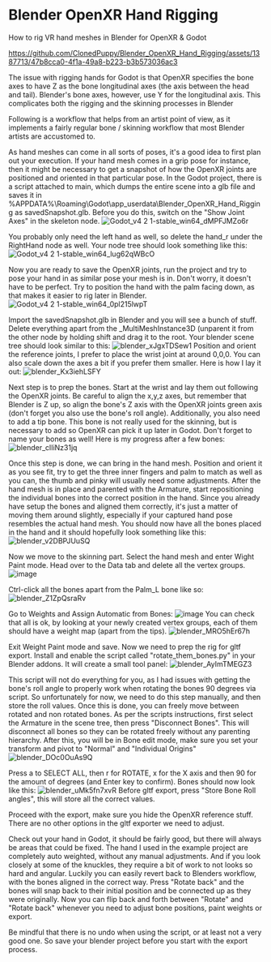 # Blender OpenXR Hand Rigging
 How to rig VR hand meshes in Blender for OpenXR & Godot

https://github.com/ClonedPuppy/Blender_OpenXR_Hand_Rigging/assets/1387713/47b8cca0-4f1a-49a8-b223-b3b573036ac3

The issue with rigging hands for Godot is that OpenXR specifies the bone axes to have Z as the bone longitudinal axes (the axis between the head and tail). 
Blender's bone axes, however, use Y for the longitudinal axis. This complicates both the rigging and the skinning processes in Blender

Following is a workflow that helps from an artist point of view, as it implements a fairly regular bone / skinning workflow that most Blender artists are accustomed to.

As hand meshes can come in all sorts of poses, it's a good idea to first plan out your execution. If your hand mesh comes in a grip pose for instance, then it might be necessary to get a snapshot of how the OpenXR joints are positioned and oriented in that particular pose.
In the Godot project, there is a script attached to main, which dumps the entire scene into a glb file and saves it in %APPDATA%\Roaming\Godot\app_userdata\Blender_OpenXR_Hand_Rigging as savedSnapshot.glb. 
Before you do this, switch on the "Show Joint Axes" in the skeleton node. 
![Godot_v4 2 1-stable_win64_dMPFJMZo6r](https://github.com/ClonedPuppy/Blender_OpenXR_Hand_Rigging/assets/1387713/827cfb93-d376-459d-abc4-25b6ee9606f4)

You probably only need the left hand as well, so delete the hand_r under the RightHand node as well. Your node tree should look something like this:
![Godot_v4 2 1-stable_win64_lug62qWBcO](https://github.com/ClonedPuppy/Blender_OpenXR_Hand_Rigging/assets/1387713/bff996ee-6080-4d89-b792-bd258bcf9ff1)

Now you are ready to save the OpenXR joints, run the project and try to pose your hand in as similar pose your mesh is in. Don't worry, it doesn't have to be perfect. Try to position the hand with the palm facing down, as that makes it easier to rig later in Blender.
![Godot_v4 2 1-stable_win64_0pl215lwpT](https://github.com/ClonedPuppy/Blender_OpenXR_Hand_Rigging/assets/1387713/9e087d87-aa41-45d7-ad9b-eb22c2768356)

Import the savedSnapshot.glb in Blender and you will see a bunch of stuff. Delete everything apart from the _MultiMeshInstance3D (unparent it from the other node by holding shift and drag it to the root. Your blender scene tree should look similar to this:
![blender_xJgxTDSew1](https://github.com/ClonedPuppy/Blender_OpenXR_Hand_Rigging/assets/1387713/f1d3b2d4-56fa-4bcd-9a71-603f53b48c57)
Position and orient the reference joints, I prefer to place the wrist joint at around 0,0,0. You can also scale down the axes a bit if you prefer them smaller. Here is how I lay it out:
![blender_Kx3iehLSFY](https://github.com/ClonedPuppy/Blender_OpenXR_Hand_Rigging/assets/1387713/86100050-b264-47a2-b992-b36a27a237df)

Next step is to prep the bones. Start at the wrist and lay them out following the OpenXR joints. Be careful to align the x,y,z axes, but remember that Blender is Z up, so align the bone's Z axis with the OpenXR joints green axis (don't forget you also use the bone's roll angle). Additionally, you also need to add a tip bone. This bone is not really used for the skinning, but is necessary to add so OpenXR can pick it up later in Godot. Don't forget to name your bones as well! Here is my progress after a few bones:
![blender_clIiNz31jq](https://github.com/ClonedPuppy/Blender_OpenXR_Hand_Rigging/assets/1387713/66e06e9d-2656-420f-b7a0-bb1f5639e4e3)

Once this step is done, we can bring in the hand mesh. Position and orient it as you see fit, try to get the three inner fingers and palm to match as well as you can, the thumb and pinky will usually need some adjustments.
After the hand mesh is in place and parented with the Armature, start repositioning the individual bones into the correct position in the hand. Since you already have setup the bones and aligned them correctly, it's just a matter of moving them around slightly, especially if your captured hand pose resembles the actual hand mesh. You should now have all the bones placed in the hand and it should hopefully look something like this:
![blender_v2DBPJUuSQ](https://github.com/ClonedPuppy/Blender_OpenXR_Hand_Rigging/assets/1387713/31652ebb-d75b-419a-92a2-bafd834ebbf0)

Now we move to the skinning part. Select the hand mesh and enter Wight Paint mode. Head over to the Data tab and delete all the vertex groups.
![image](https://github.com/ClonedPuppy/Blender_OpenXR_Hand_Rigging/assets/1387713/1d0ad438-ef7f-4118-b26b-00192918badb)

Ctrl-click all the bones apart from the Palm_L bone like so:
![blender_Z1ZpQsraRv](https://github.com/ClonedPuppy/Blender_OpenXR_Hand_Rigging/assets/1387713/c8bf199f-2dd5-428d-a979-89576c227f4b)

Go to Weights and Assign Automatic from Bones:
![image](https://github.com/ClonedPuppy/Blender_OpenXR_Hand_Rigging/assets/1387713/af47e0f4-4fbb-4c47-8b12-8b2733d5537e)
You can check that all is ok, by looking at your newly created vertex groups, each of them should have a weight map (apart from the tips).
![blender_MRO5hEr67h](https://github.com/ClonedPuppy/Blender_OpenXR_Hand_Rigging/assets/1387713/d238e987-49ef-441a-85b6-60d94b0ac717)

Exit Weight Paint mode and save. Now we need to prep the rig for gltf export. Install and enable the script called "rotate_them_bones.py" in your Blender addons. It will create a small tool panel:
![blender_AyImTMEGZ3](https://github.com/ClonedPuppy/Blender_OpenXR_Hand_Rigging/assets/1387713/163f8079-88f7-4fc3-a18a-a292bbae2b00)

This script will not do everything for you, as I had issues with getting the bone's roll angle to properly work when rotating the bones 90 degrees via script. So unfortunately for now, we need to do this step manually, and then store the roll values. Once this is done, you can freely move between rotated and non rotated bones.
As per the scripts instructions, first select the Armature in the scene tree, then press "Disconnect Bones". This will disconnect all bones so they can be rotated freely without any parenting hierarchy.
After this, you will be in Bone edit mode, make sure you set your transform and pivot to "Normal" and "Individual Origins"
![blender_DOc0OuAs9Q](https://github.com/ClonedPuppy/Blender_OpenXR_Hand_Rigging/assets/1387713/2cca6b6e-fece-45b5-800f-bf1670c59b43)

Press a to SELECT ALL, then r for ROTATE, x for the X axis and then 90 for the amount of degrees (and Enter key to confirm). Bones should now look like this:
![blender_uMk5fn7xvR](https://github.com/ClonedPuppy/Blender_OpenXR_Hand_Rigging/assets/1387713/0d4ffb00-7350-4499-82fc-f7e163c461ad)
Before gltf export, press "Store Bone Roll angles", this will store all the correct values.

Proceed with the export, make sure you hide the OpenXR reference stuff. There are no other options in the gltf exporter we need to adjust.

Check out your hand in Godot, it should be fairly good, but there will always be areas that could be fixed. The hand I used in the example project are completely auto weighted, without any manual adjustments. And if you look closely at some of the knuckles, they require a bit of work to not looks so hard and angular. Luckily you can easily revert back to Blenders workflow, with the bones aligned in the correct way. Press "Rotate back" and the bones will snap back to their initial position and be connected up as they were originally.
Now you can flip back and forth between "Rotate" and "Rotate back" whenever you need to adjust bone positions, paint weights or export.

Be mindful that there is no undo when using the script, or at least not a very good one. So save your blender project before you start with the export process.


